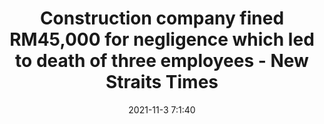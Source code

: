 ---
"title": "Construction company fined RM45,000 for negligence which led to death of three employees - New Straits Times"
"date": "2021-11-3 7:1:40"
"feed_name": "GOOGLENEWSCONSTRUCTION"
"feed_website": "https://news.google.com/search?q=construction%2Bincident&hl=en-US&gl=US&ceid=US:en"
"feed_rss": "https://news.google.com/rss/search?q=construction%2Bincident&hl=en-US&gl=US&ceid=US:en"
"link": "https://www.nst.com.my/news/crime-courts/2021/11/742407/construction-company-fined-rm45000-negligence-which-led-death-three"
"source": "{'href': 'https://www.nst.com.my', 'title': 'New Straits Times'}"
"file": "_posts/2021-1-1-ba70fc1743a5183f0692fec9809a54b078397245.md"
"accident": "0"
"drilling": "0"
"dead": "0"
"injured": "0"
"arrested": "0"
"place": "unknown place"
"where": "unknown site"
"causes": "unknown"
"place_uri": "unknown place"
---